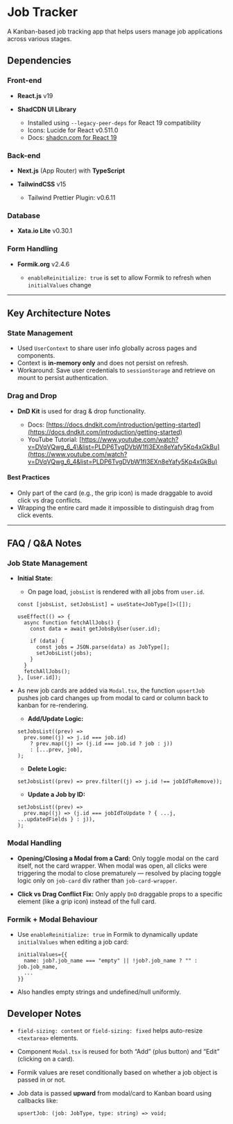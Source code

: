 # Job Tracker

A Kanban-based job tracking app that helps users manage job applications across various stages.

## Dependencies

### Front-end

- **React.js** v19
- **ShadCDN UI Library**

  - Installed using `--legacy-peer-deps` for React 19 compatibility
  - Icons: Lucide for React v0.511.0
  - Docs: [shadcn.com for React 19](https://ui.shadcn.com/docs/react-19)

### Back-end

- **Next.js** (App Router) with **TypeScript**
- **TailwindCSS** v15

  - Tailwind Prettier Plugin: v0.6.11

### Database

- **Xata.io Lite** v0.30.1

### Form Handling

- **Formik.org** v2.4.6

  - `enableReinitialize: true` is set to allow Formik to refresh when `initialValues` change

---

## Key Architecture Notes

### State Management

- Used `UserContext` to share user info globally across pages and components.
- Context is **in-memory only** and does not persist on refresh.
- Workaround: Save user credentials to `sessionStorage` and retrieve on mount to persist authentication.

### Drag and Drop

- **DnD Kit** is used for drag & drop functionality.

  - Docs: [https://docs.dndkit.com/introduction/getting-started](https://docs.dndkit.com/introduction/getting-started)
  - YouTube Tutorial: [https://www.youtube.com/watch?v=DVqVQwg_6_4\&list=PLDP6TvgDVbW1fI3EXn8eYafy5Kp4xGkBu](https://www.youtube.com/watch?v=DVqVQwg_6_4&list=PLDP6TvgDVbW1fI3EXn8eYafy5Kp4xGkBu)

#### Best Practices

- Only part of the card (e.g., the grip icon) is made draggable to avoid click vs drag conflicts.
- Wrapping the entire card made it impossible to distinguish drag from click events.

---

## FAQ / Q\&A Notes

### Job State Management

- **Initial State:**

  - On page load, `jobsList` is rendered with all jobs from `user.id`.

  ```tsx
  const [jobsList, setJobsList] = useState<JobType[]>([]);

  useEffect(() => {
    async function fetchAllJobs() {
      const data = await getJobsByUser(user.id);

      if (data) {
        const jobs = JSON.parse(data) as JobType[];
        setJobsList(jobs);
      }
    }
    fetchAllJobs();
  }, [user.id]);
  ```

- As new job cards are added via `Modal.tsx`, the function `upsertJob` pushes job card changes up from modal to card or column back to kanban for re-rendering.

  - **Add/Update Logic:**

  ```tsx
  setJobsList((prev) =>
    prev.some((j) => j.id === job.id)
      ? prev.map((j) => (j.id === job.id ? job : j))
      : [...prev, job],
  );
  ```

  - **Delete Logic:**

  ```tsx
  setJobsList((prev) => prev.filter((j) => j.id !== jobIdToRemove));
  ```

  - **Update a Job by ID:**

  ```tsx
  setJobsList((prev) =>
    prev.map((j) => (j.id === jobIdToUpdate ? { ...j, ...updatedFields } : j)),
  );
  ```

### Modal Handling

- **Opening/Closing a Modal from a Card:**
  Only toggle modal on the card itself, not the card wrapper.
  When modal was open, all clicks were triggering the modal to close prematurely — resolved by placing toggle logic only on `job-card` div rather than `job-card-wrapper`.

- **Click vs Drag Conflict Fix:**
  Only apply `DnD` draggable props to a specific element (like a grip icon) instead of the full card.

### Formik + Modal Behaviour

- Use `enableReinitialize: true` in Formik to dynamically update `initialValues` when editing a job card:

  ```tsx
  initialValues={{
    name: job?.job_name === "empty" || !job?.job_name ? "" : job.job_name,
    ...
  }}
  ```

- Also handles empty strings and undefined/null uniformly.

## Developer Notes

- `field-sizing: content` or `field-sizing: fixed` helps auto-resize `<textarea>` elements.
- Component `Modal.tsx` is reused for both “Add” (plus button) and “Edit” (clicking on a card).
- Formik values are reset conditionally based on whether a job object is passed in or not.
- Job data is passed **upward** from modal/card to Kanban board using callbacks like:

  ```tsx
  upsertJob: (job: JobType, type: string) => void;
  ```
